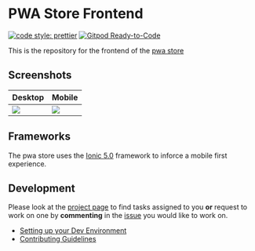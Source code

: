
# PWA Store Frontend

[![code style: prettier](https://img.shields.io/badge/code_style-prettier-ff69b4.svg?style=flat-square)](https://github.com/prettier/prettier) [![Gitpod Ready-to-Code](https://img.shields.io/badge/Gitpod-Ready--to--Code-blue?logo=gitpod)](https://gitpod.io/#https://github.com/mattruddy/store-ui) 

This is the repository for the frontend of the [pwa store](https://progressapp.store)

## Screenshots

|Desktop|Mobile|
|-|-|
|![](https://user-images.githubusercontent.com/10817537/82466237-22e9c280-9a8e-11ea-949b-7a0279e1eb37.png)|![](https://user-images.githubusercontent.com/10817537/82467861-27af7600-9a90-11ea-9e12-336bcd9557fa.png)|


## Frameworks

The pwa store uses the [Ionic 5.0](https://github.com/ionic-team/ionic) framework to inforce a mobile first experience.

## Development

Please look at the [project page](https://github.com/mattruddy/store-ui/projects/1) to find tasks assigned to you **or** request to work on one by **commenting** in the [issue](https://github.com/mattruddy/store-ui/issues) you would like to work on.

- [Setting up your Dev Environment](https://github.com/mattruddy/store-ui/wiki/Development-Environment)
- [Contributing Guidelines](https://github.com/mattruddy/store-ui/wiki/Task-Workflow)
